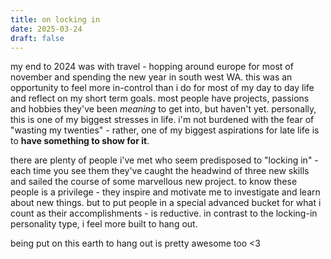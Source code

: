 ```yaml
---
title: on locking in
date: 2025-03-24
draft: false
---
```


my end to 2024 was with travel - hopping around europe for most of november and spending the new year in south west WA. this was an opportunity to feel more in-control than i do for most of my day to day life and reflect on my short term goals. most people have projects, passions and hobbies they've been *meaning* to get into, but haven't yet. personally, this is one of my biggest stresses in life. i'm not burdened with the fear of "wasting my twenties" - rather, one of my biggest aspirations for late life is to **have something to show for it**.

there are plenty of people i've met who seem predisposed to "locking in" - each time you see them they've caught the headwind of three new skills and sailed the course of some marvellous new project. to know these people is a privilege - they inspire and motivate me to investigate and learn about new things. but to put people in a special advanced bucket for what i count as their accomplishments - is reductive. in contrast to the locking-in personality type, i feel more built to hang out.

being put on this earth to hang out is pretty awesome too <3
